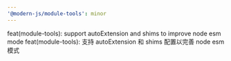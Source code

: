 ```yaml
---
'@modern-js/module-tools': minor
---
```


feat(module-tools): support autoExtension and shims to improve node esm mode
feat(module-tools): 支持 autoExtension 和 shims 配置以完善 node esm 模式
